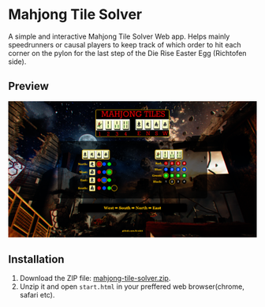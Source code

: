 # Mahjong Tile Solver
A simple and interactive Mahjong Tile Solver Web app. Helps mainly speedrunners or causal players to keep track of which order to hit each corner on the pylon for the last step of the Die Rise Easter Egg (Richtofen side).
## Preview
![Preview](preview.png)
## Installation
1. Download the ZIP file: [mahjong-tile-solver.zip](mahjong-tile-solver.zip).
2. Unzip it and open `start.html` in your preffered web browser(chrome, safari etc).
